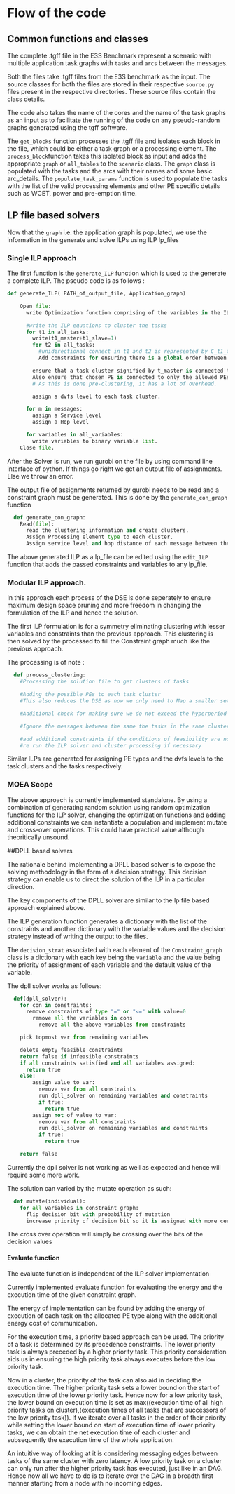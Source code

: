 # Flow of the code

## Common functions and classes

The complete .tgff file in the E3S Benchmark represent a scenario with multiple application task graphs with `tasks` and `arcs` between the messages.

Both the files take .tgff files from the E3S benchmark as the input.
The source classes for both the files are stored in their respective `source.py` files present in the respective directories. These source files contain the class details.

The code also takes the name of the cores and the name of the task graphs as an input as to facilitate the running of the code on any pseudo-random graphs generated using the tgff software.

The `get_blocks` function processes the .tgff file and isolates each block in the file, which could be either a task graph or a processing element.
The `process_block`function takes this isolated block as input and adds the appropriate `graph` or `all_tables` to the `scenario` class.
The `graph` class is populated with the tasks and the arcs with their names and some basic arc_details.
The `populate_task_params` function is used to populate the tasks with the list of the valid processing elements and other PE specific details such as WCET, power and pre-emption time.

## LP file based solvers

Now that the `graph` i.e. the application graph is populated, we use the information in the generate and solve ILPs using ILP lp_files

### Single ILP approach

The first function is the `generate_ILP` function which is used to the generate a complete ILP. The pseudo code is as follows :

```python
def generate_ILP( PATH_of_output_file, Application_graph)

    Open file:
      write Optimization function comprising of the variables in the ILP

      #write the ILP equations to cluster the tasks
      for t1 in all_tasks:
        write(t1_master+t1_slave=1)
        for t2 in all_tasks:
          #unidirectional connect in t1 and t2 is represented by C_t1_t2 directed from t2 to t1.
          Add constraints for ensuring there is a global order between the tasks.

        ensure that a task cluster signified by t_master is connected to only 1 PE.
        Also ensure that chosen PE is connected to only the allowed PEs for the given cluster.#
        # As this is done pre-clustering, it has a lot of overhead.

        assign a dvfs level to each task cluster.

      for m in messages:
        assign a Service level
        assign a Hop level

      for variables in all_variables:
        write variables to binary variable list.
    Close file.
```

After the Solver is run, we run gurobi on the file by using command line interface of python. If things go right we get an output file of assignments. Else we throw an error.

The output file of assignments returned by gurobi needs to be read and a constraint graph must be generated. This is done by the `generate_con_graph` function
```python
  def generate_con_graph:
    Read(file):
      read the clustering information and create clusters.
      Assign Processing element type to each cluster.
      Assign service level and hop distance of each message between the clusters.
```

The above generated ILP as a lp_file can be edited using the `edit_ILP` function that adds the passed constraints and variables to any lp_file.

### Modular ILP approach.
In this approach each process of the DSE is done seperately to ensure maximum design space pruning and more freedom in changing the formulation of the ILP and hence the solution.

The first ILP formulation is for a symmetry eliminating clustering with lesser variables and constraints than the previous approach. This clustering is then solved by the processed to fill the Constraint graph much like the previous approach.

The processing is of note :
```python
  def process_clustering:
    #Processing the solution file to get clusters of tasks

    #Adding the possible PEs to each task cluster
    #This also reduces the DSE as now we only need to Map a smaller set of PES to a single cluster. This saves us O(n^2) constraints and O(n) variables on an average.

    #Additional check for making sure we do not exceed the hyperperiod by clustering too many tasks on one property

    #Ignore the messages between the same the tasks in the same cluster, this also reduces the design space.

    #add additional constraints if the conditions of feasibility are not satisfied
    #re run the ILP solver and cluster processing if necessary
```
Similar ILPs are generated for assigning PE types and the dvfs levels to the task clusters and the tasks respectively.

### MOEA Scope

The above approach is currently implemented standalone.
By using a combination of generating random solution using random optimization functions for the ILP solver, changing the optimization functions and adding additional constraints we can instantiate a population and implement mutate and cross-over operations. This could have practical value although theoritically unsound.

##DPLL based solvers

The rationale behind implementing a DPLL based solver is to expose the solving methodology in the form of a decision strategy. This decision strategy can enable us to direct the solution of the ILP in a particular direction.

The key components of the DPLL solver are similar to the lp file based approach explained above.

The ILP generation function generates a dictionary with the list of the constraints and another dictionary with the variable values and the decision strategy instead of writing the output to the files.

The `decision_strat` associated with each element of the `Constraint_graph` class is a dictionary with each key being the `variable` and the value being the priority of assignment of each variable and the default value of the variable.

The dpll solver works as follows:
```python
  def(dpll_solver):
    for con in constraints:
      remove constraints of type "=" or "<=" with value=0
        remove all the variables in cons
          remove all the above variables from constraints

    pick topmost var from remaining variables

    delete empty feasible constraints
    return false if infeasible constraints
    if all constraints satisfied and all variables assigned:
      return true
    else:
        assign value to var:
          remove var from all constraints
          run dpll_solver on remaining variables and constraints
          if true:
            return true
        assign not of value to var:
          remove var from all constraints
          run dpll_solver on remaining variables and constraints
          if true:
            return true

    return false
```
Currently the dpll solver is not working as well as expected and hence will require some more work.

The solution can varied by the mutate operation as such:
```python
  def mutate(individual):
    for all variables in constraint graph:
      flip decision bit with probability of mutation
      increase priority of decision bit so it is assigned with more certainty
```
The cross over operation will simply be crossing over the bits of the decision values

#### Evaluate function

The evaluate function is independent of the ILP solver implementation

Currently implemented evaluate function for evaluating the energy and the execution time of the given constraint graph.

The energy of implementation can be found by adding the energy of execution of each task on the allocated PE type along with the additional energy cost of communication.

For the execution time, a priority based approach can be used.
The priority of a task is determined by its precedence constraints. The lower priority task is always preceded by a higher priority task. This priority consideration aids us in ensuring the high priority task always executes before the low priority task.

Now in a cluster, the priority of the task can also aid in deciding the execution time. The higher priority task sets a lower bound on the start of execution time of the lower priority task. Hence now for a low priority task, the lower bound on execution time is set as max((execution time of all high priority tasks on cluster),(execution times of all tasks that are successors of the low priority task)).
If we iterate over all tasks in the order of their priority while setting the lower bound on start of execution time of lower priority tasks, we can obtain the net execution time of each cluster and subsequently the execution time of the whole application.

An intuitive way of looking at it is considering messaging edges between tasks of the same cluster with zero latency. A low priority task on a cluster can only run after the higher priority task has executed, just like in an DAG. Hence now all we have to do is to iterate over the DAG in a breadth first manner starting from a node with no incoming edges.
